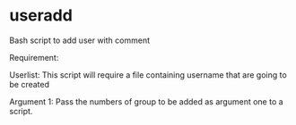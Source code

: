 # useradd
Bash script to add user with comment

Requirement:

Userlist: This script will require a file containing username that are going to be created 

Argument 1: Pass the numbers of group to be added as argument one to a script.
